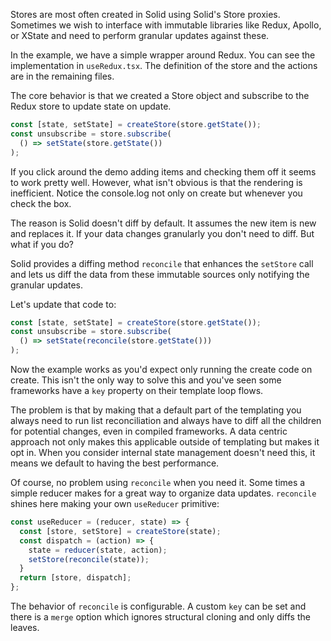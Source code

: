 Stores are most often created in Solid using Solid's Store proxies. Sometimes we wish to interface with immutable libraries like Redux, Apollo, or XState and need to perform granular updates against these.

In the example, we have a simple wrapper around Redux. You can see the implementation in `useRedux.tsx`. The definition of the store and the actions are in the remaining files.

The core behavior is that we created a Store object and subscribe to the Redux store to update state on update.

```js
const [state, setState] = createStore(store.getState());
const unsubscribe = store.subscribe(
  () => setState(store.getState())
);
```
If you click around the demo adding items and checking them off it seems to work pretty well. However, what isn't obvious is that the rendering is inefficient. Notice the console.log not only on create but whenever you check the box.

The reason is Solid doesn't diff by default. It assumes the new item is new and replaces it. If your data changes granularly you don't need to diff. But what if you do?

Solid provides a diffing method `reconcile` that enhances the `setStore` call and lets us diff the data from these immutable sources only notifying the granular updates.

Let's update that code to:
```js
const [state, setState] = createStore(store.getState());
const unsubscribe = store.subscribe(
  () => setState(reconcile(store.getState()))
);
```
Now the example works as you'd expect only running the create code on create. This isn't the only way to solve this and you've seen some frameworks have a `key` property on their template loop flows.

The problem is that by making that a default part of the templating you always need to run list reconciliation and always have to diff all the children for potential changes, even in compiled frameworks. A data centric approach not only makes this applicable outside of templating but makes it opt in. When you consider internal state management doesn't need this, it means we default to having the best performance.

Of course, no problem using `reconcile` when you need it. Some times a simple reducer makes for a great way to organize data updates. `reconcile` shines here making your own `useReducer` primitive:

```js
const useReducer = (reducer, state) => {
  const [store, setStore] = createStore(state);
  const dispatch = (action) => {
    state = reducer(state, action);
    setStore(reconcile(state));
  }
  return [store, dispatch];
};
```

The behavior of `reconcile` is configurable. A custom `key` can be set and there is a `merge` option which ignores structural cloning and only diffs the leaves.
